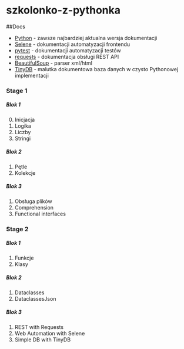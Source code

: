 # szkolonko-z-pythonka

##Docs
* [Python](https://docs.python.org/3/) - zawsze najbardziej aktualna wersja dokumentacji
* [Selene](https://selene-docs-test.readthedocs.io/) - dokumentacji automatyzacji frontendu
* [pytest](https://docs.pytest.org/) - dokumentacji automatyzacji testów
* [requests](https://requests.readthedocs.io/en/latest/) - dokumentacja obsługi REST API 
* [BeautifulSoup](https://www.crummy.com/software/BeautifulSoup/bs4/doc/) - parser xml/html
* [TinyDB](https://tinydb.readthedocs.io/en/latest/) - malutka dokumentowa baza danych w czysto Pythonowej implementacji

### Stage 1
##### Blok 1
0. Inicjacja
1. Logika
2. Liczby
3. Stringi
##### Blok 2
1. Pętle
2. Kolekcje
##### Blok 3
1. Obsługa plików
2. Comprehension
3. Functional interfaces
### Stage 2
##### Blok 1
1. Funkcje
2. Klasy
##### Blok 2
1. Dataclasses
2. DataclassesJson
##### Blok 3
1. REST with Requests
2. Web Automation with Selene
3. Simple DB with TinyDB